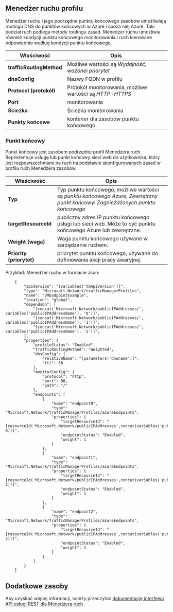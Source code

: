## <a name="traffic-manager-profile"></a>Menedżer ruchu profilu

Menedżer ruchu i jego podrzędne punktu końcowego zasobów umożliwiają routingu DNS do punktów końcowych w Azure i spoza niej Azure. Taki podział ruch podlega metody routingu zasad. Menedżer ruchu umożliwia również kondycji punktu końcowego monitorowania i ruch kierowane odpowiednio według kondycji punktu końcowego. 

| Właściwość | Opis |
|---|---|
|**trafficRoutingMethod**| Możliwe wartości są *Wydajność*, *ważone*i *priorytet* | 
| **dnsConfig** | Nazwy FQDN w profilu | 
| **Protocol (protokół)** | Protokół monitorowania, możliwe wartości są *HTTP* i *HTTPS*|
| **Port** | monitorowania |  
| **Ścieżka** | Ścieżka monitorowania |
| **Punkty końcowe** |  kontener dla zasobów punktu końcowego | 

### <a name="endpoint"></a>Punkt końcowy 

Punkt końcowy jest zasobem podrzędne profil Menedżera ruch. Reprezentuje usługę lub punkt końcowy sieci web do użytkownika, który jest rozpowszechniane na ruch na podstawie skonfigurowanych zasad w profilu ruch Menedżera zasobów. 

| Właściwość | Opis | 
|---|---| 
| **Typ** |  Typ punktu końcowego, możliwe wartości są *punktu końcowego Azure*, *Zewnętrzny punkt końcowy*i *Zagnieżdżonych punktu końcowego* | 
| **targetResourceId** |  publiczny adres IP punktu końcowego usługi lub sieci web. Może to być punktu końcowego Azure lub zewnętrzne. | 
| **Weight (waga)** | Waga punktu końcowego używane w zarządzanie ruchem. | 
| **Priority (priorytet)** | priorytet punktu końcowego, używane do definiowania akcji pracy awaryjnej |

Przykład: Menedżer ruchu w formacie Json: 


        {
            "apiVersion": "[variables('tmApiVersion')]",
            "type": "Microsoft.Network/trafficManagerProfiles",
            "name": "VMEndpointExample",
            "location": "global",
            "dependsOn": [
                "[concat('Microsoft.Network/publicIPAddresses/', variables('publicIPAddressName'), '0')]",
                "[concat('Microsoft.Network/publicIPAddresses/', variables('publicIPAddressName'), '1')]",
                "[concat('Microsoft.Network/publicIPAddresses/', variables('publicIPAddressName'), '2')]",
            ],
            "properties": {
                "profileStatus": "Enabled",
                "trafficRoutingMethod": "Weighted",
                "dnsConfig": {
                    "relativeName": "[parameters('dnsname')]",
                    "ttl": 30
                },
                "monitorConfig": {
                    "protocol": "http",
                    "port": 80,
                    "path": "/"
                },
                "endpoints": [
                    {
                        "name": "endpoint0",
                        "type": "Microsoft.Network/trafficManagerProfiles/azureEndpoints",
                        "properties": {
                            "targetResourceId": "[resourceId('Microsoft.Network/publicIPAddresses',concat(variables('publicIPAddressName'), 0))]",
                            "endpointStatus": "Enabled",
                            "weight": 1
                        }
                    },
                    {
                        "name": "endpoint1",
                        "type": "Microsoft.Network/trafficManagerProfiles/azureEndpoints",
                        "properties": {
                            "targetResourceId": "[resourceId('Microsoft.Network/publicIPAddresses',concat(variables('publicIPAddressName'), 1))]",
                            "endpointStatus": "Enabled",
                            "weight": 1
                        }
                    },
                    {
                        "name": "endpoint2",
                        "type": "Microsoft.Network/trafficManagerProfiles/azureEndpoints",
                        "properties": {
                            "targetResourceId": "[resourceId('Microsoft.Network/publicIPAddresses',concat(variables('publicIPAddressName'), 2))]",
                            "endpointStatus": "Enabled",
                            "weight": 1
                        }
                    }
                ]
            }
        }

 
## <a name="additional-resources"></a>Dodatkowe zasoby

Aby uzyskać więcej informacji, należy przeczytać [dokumentację interfejsu API usługi REST dla Menedżera ruch](https://msdn.microsoft.com/library/azure/mt163664.aspx) .
